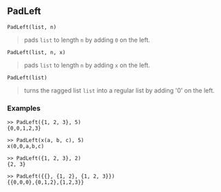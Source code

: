 ## PadLeft 

```
PadLeft(list, n)
```

> pads `list` to length `n` by adding `0` on the left. 

```
PadLeft(list, n, x)
```

> pads `list` to length `n` by adding `x` on the left. 

```
PadLeft(list)
```

> turns the ragged list `list` into a regular list by adding '0' on the left. 
    
### Examples 

```
>> PadLeft({1, 2, 3}, 5)    
{0,0,1,2,3}   

>> PadLeft(x(a, b, c), 5)    
x(0,0,a,b,c)    

>> PadLeft({1, 2, 3}, 2)    
{2, 3}    

>> PadLeft({{}, {1, 2}, {1, 2, 3}})    
{{0,0,0},{0,1,2},{1,2,3}} 
```